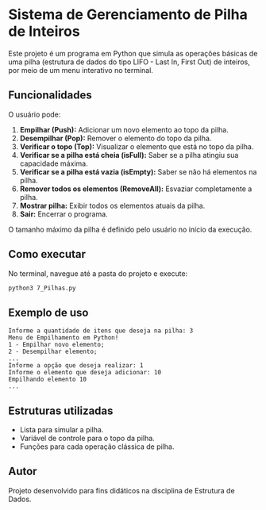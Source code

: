 # Sistema de Gerenciamento de Pilha de Inteiros

Este projeto é um programa em Python que simula as operações básicas de uma pilha (estrutura de dados do tipo LIFO - Last In, First Out) de inteiros, por meio de um menu interativo no terminal.

## Funcionalidades

O usuário pode:

1. **Empilhar (Push):** Adicionar um novo elemento ao topo da pilha.
2. **Desempilhar (Pop):** Remover o elemento do topo da pilha.
3. **Verificar o topo (Top):** Visualizar o elemento que está no topo da pilha.
4. **Verificar se a pilha está cheia (isFull):** Saber se a pilha atingiu sua capacidade máxima.
5. **Verificar se a pilha está vazia (isEmpty):** Saber se não há elementos na pilha.
6. **Remover todos os elementos (RemoveAll):** Esvaziar completamente a pilha.
7. **Mostrar pilha:** Exibir todos os elementos atuais da pilha.
8. **Sair:** Encerrar o programa.

O tamanho máximo da pilha é definido pelo usuário no início da execução.

## Como executar

No terminal, navegue até a pasta do projeto e execute:

```sh
python3 7_Pilhas.py
```

## Exemplo de uso

```
Informe a quantidade de itens que deseja na pilha: 3
Menu de Empilhamento em Python!
1 - Empilhar novo elemento;
2 - Desempilhar elemento;
...
Informe a opção que deseja realizar: 1
Informe o elemento que deseja adicionar: 10
Empilhando elemento 10
...
```

## Estruturas utilizadas

- Lista para simular a pilha.
- Variável de controle para o topo da pilha.
- Funções para cada operação clássica de pilha.

## Autor

Projeto desenvolvido para fins didáticos na disciplina de Estrutura de Dados.